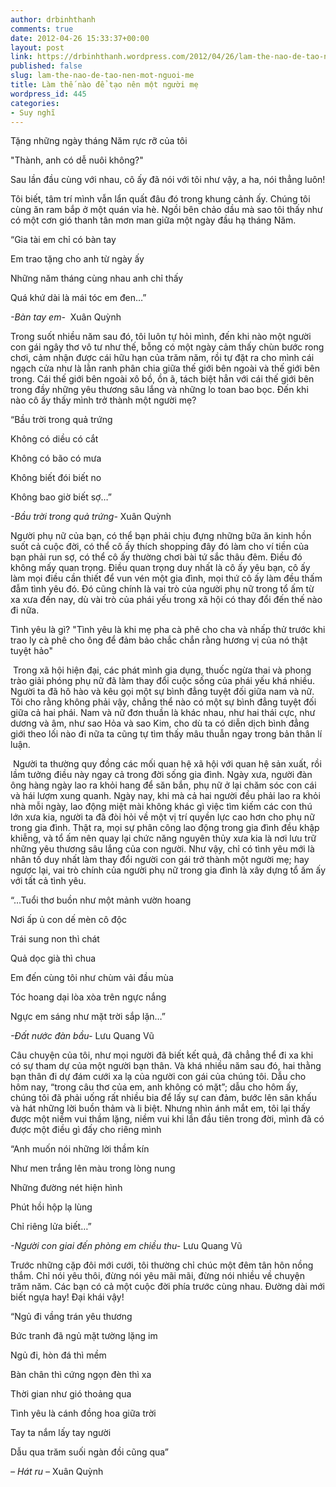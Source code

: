 ```yaml
---
author: drbinhthanh
comments: true
date: 2012-04-26 15:33:37+00:00
layout: post
link: https://drbinhthanh.wordpress.com/2012/04/26/lam-the-nao-de-tao-nen-mot-nguoi-me/
published: false
slug: lam-the-nao-de-tao-nen-mot-nguoi-me
title: Làm thế nào để tạo nên một người mẹ
wordpress_id: 445
categories:
- Suy nghĩ
---
```


Tặng những ngày tháng Năm rực rỡ của tôi




"Thành, anh có dễ nuôi không?"




Sau lần đầu cùng với nhau, cô ấy đã nói với tôi như vậy, a ha, nói thẳng luôn!




Tôi biết, tâm trí mình vẫn lẩn quất đâu đó trong khung cảnh ấy. Chúng tôi cùng ăn ram bắp ở một quán vỉa hè. Ngồi bên chảo dầu mà sao tôi thấy như có một cơn gió thanh tân mơn man giữa một ngày đầu hạ tháng Năm.




“Gia tài em chỉ có bàn tay




Em trao tặng cho anh từ ngày ấy




Những năm tháng cùng nhau anh chỉ thấy




Quá khứ dài là mái tóc em đen…”




_-Bàn tay em-_  Xuân Quỳnh<!-- more -->




Trong suốt nhiều năm sau đó, tôi luôn tự hỏi mình, đến khi nào một người con gái ngây thơ vô tư như thế, bỗng có một ngày cảm thấy chùn bước rong chơi, cảm nhận được cái hữu hạn của trăm năm, rồi tự đặt ra cho mình cái ngạch cửa như là lằn ranh phân chia giữa thế giới bên ngoài và thế giới bên trong. Cái thế giới bên ngoài xô bồ, ồn ã, tách biệt hẳn với cái thế giới bên trong đầy những yêu thương sâu lắng và những lo toan bao bọc. Đến khi nào cô ấy thấy mình trở thành một người mẹ?




“Bầu trời trong quả trứng




Không có diều có cắt




Không có bão có mưa




Không biết đói biết no




Không bao giờ biết sợ…”




_-Bầu trời trong quả trứng-_ Xuân Quỳnh




Người phụ nữ của bạn, có thể bạn phải chịu đựng những bữa ăn kinh hồn suốt cả cuộc đời, có thể cô ấy thích shopping đây đó làm cho ví tiền của bạn phải run sợ, có thể cô ấy thường chơi bài tứ sắc thâu đêm. Điều đó không mấy quan trọng. Điều quan trọng duy nhất là cô ấy yêu bạn, cô ấy làm mọi điều cần thiết để vun vén một gia đình, mọi thứ cô ấy làm đều thấm đẫm tình yêu đó. Đó cũng chính là vai trò của người phụ nữ trong tổ ấm từ xa xưa đến nay, dù vài trò của phái yếu trong xã hội có thay đổi đến thế nào đi nữa.




Tình yêu là gì? "Tình yêu là khi mẹ pha cà phê cho cha và nhấp thử trước khi trao ly cà phê cho ông để đảm bảo chắc chắn rằng hương vị của nó thật tuyệt hảo"




 Trong xã hội hiện đại, các phát mình gia dụng, thuốc ngừa thai và phong trào giải phóng phụ nữ đã làm thay đổi cuộc sống của phái yếu khá nhiều. Người ta đã hô hào và kêu gọi một sự bình đẳng tuyệt đối giữa nam và nữ. Tôi cho rằng không phải vậy, chẳng thể nào có một sự bình đẳng tuyệt đối giữa cả hai phái. Nam và nữ đơn thuần là khác nhau, như hai thái cực, như dương và âm, như sao Hỏa và sao Kim, cho dù ta có diễn dịch bình đẳng giới theo lối nào đi nữa ta cũng tự tìm thấy mâu thuẫn ngay trong bản thân lí luận.




 Người ta thường quy đồng các mối quan hệ xã hội với quan hệ sản xuất, rồi lầm tưởng điều này ngay cả trong đời sống gia đình. Ngày xưa, người đàn ông hàng ngày lao ra khỏi hang để săn bắn, phụ nữ ở lại chăm sóc con cái và hái lượm xung quanh. Ngày nay, khi mà cả hai người đều phải lao ra khỏi nhà mỗi ngày, lao động miệt mài không khác gì việc tìm kiếm các con thú lớn xưa kia, người ta đã đòi hỏi về một vị trí quyền lực cao hơn cho phụ nữ trong gia đình. Thật ra, mọi sự phân công lao động trong gia đình đều khập khiễng, và tổ ấm nên quay lại chức năng nguyên thủy xưa kia là nơi lưu trữ những yêu thương sâu lắng của con người. Như vậy, chỉ có tình yêu mới là nhân tố duy nhất làm thay đổi người con gái trở thành một người mẹ; hay ngược lại, vai trò chính của người phụ nữ trong gia đình là xây dựng tổ ấm ấy với tất cả tình yêu.




“…Tuổi thơ buồn như một mảnh vườn hoang




Nơi ấp ủ con dế mèn cô độc




Trái sung non thì chát




Quả dọc già thì chua




Em đến cùng tôi như chùm vải đầu mùa




Tóc hoang dại lòa xòa trên ngực nắng




Ngực em sáng như mặt trời sắp lặn…”




_-Đất nước đàn bầu-_ Lưu Quang Vũ




Câu chuyện của tôi, như mọi người đã biết kết quả, đã chẳng thể đi xa khi có sự tham dự của một người bạn thân. Và khá nhiều năm sau đó, hai thằng bạn thân đi dự đám cưới xa lạ của người con gái của chúng tôi. Dẫu cho hôm nay, “trong câu thơ của em, anh không có mặt”; dẫu cho hôm ấy, chúng tôi đã phải uống rất nhiều bia để lấy sự can đảm, bước lên sân khấu và hát những lời buồn thảm và li biệt. Nhưng nhìn ánh mắt em, tôi lại thấy được một niềm vui thầm lặng, niềm vui khi lần đầu tiên trong đời, mình đã có được một điều gì đấy cho riêng mình




“Anh muốn nói những lời thầm kín




Như men trắng lên màu trong lòng nung




Những đường nét hiện hình




Phút hồi hộp lạ lùng




Chỉ riêng lửa biết…”




_-Người con giai đến phòng em chiều thu-_ Lưu Quang Vũ




Trước những cặp đôi mới cưới, tôi thường chỉ chúc một đêm tân hôn nồng thắm. Chỉ nói yêu thôi, đừng nói yêu mãi mãi, đừng nói nhiều về chuyện trăm năm. Các bạn có cả một cuộc đời phía trước cùng nhau. Đường dài mới biết ngựa hay! Đại khái vậy!




“Ngủ đi vầng trán yêu thương




Bức tranh đã ngủ mặt tường lặng im




Ngủ đi, hòn đá thì mềm




Bàn chân thì cứng ngọn đèn thì xa




Thời gian như gió thoảng qua




Tình yêu là cánh đồng hoa giữa trời




Tay ta nắm lấy tay người




Dẫu qua trăm suối ngàn đồi cũng qua”




_– Hát ru –_ Xuân Quỳnh
